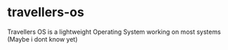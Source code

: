 # travellers-os
Travellers OS is a lightweight Operating System working on most systems (Maybe i dont know yet)
